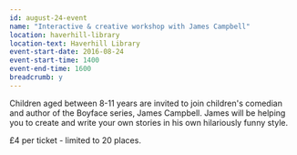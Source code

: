 ```yaml
---
id: august-24-event
name: "Interactive & creative workshop with James Campbell"
location: haverhill-library
location-text: Haverhill Library
event-start-date: 2016-08-24
event-start-time: 1400
event-end-time: 1600
breadcrumb: y
---
```

Children aged between 8-11 years are invited to join children's comedian and author of the Boyface series, James Campbell. James will be helping you to create and write your own stories in his own hilariously funny style.

£4 per ticket - limited to 20 places.
